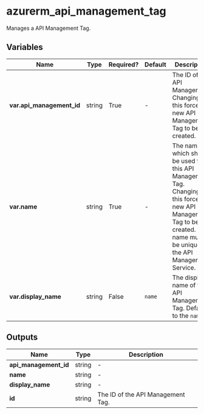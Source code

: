 # azurerm_api_management_tag

Manages a API Management Tag.

## Variables

| Name | Type | Required? |  Default  |  Description |
| ---- | ---- | --------- |  ----------- | ----------- |
| **var.api_management_id** | string | True | -  |  The ID of the API Management. Changing this forces a new API Management Tag to be created. | 
| **var.name** | string | True | -  |  The name which should be used for this API Management Tag. Changing this forces a new API Management Tag to be created. The name must be unique in the API Management Service. | 
| **var.display_name** | string | False | `name`  |  The display name of the API Management Tag. Defaults to the `name`. | 



## Outputs

| Name | Type | Description |
| ---- | ---- | --------- | 
| **api_management_id** | string  | - | 
| **name** | string  | - | 
| **display_name** | string  | - | 
| **id** | string  | The ID of the API Management Tag. | 